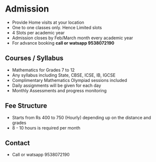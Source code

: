 # Admission

* Provide Home visits at your location
* One to one classes only. Hence Limited slots
* 4 Slots per academic year
* Admission closes by Feb/March month every academic year
* For advance booking **call or watsapp 9538072190**

## Courses / Syllabus

* Mathematics for Grades 7 to 12
* Any syllabus including State, CBSE, ICSE, IB, IGCSE
* Complimentary Mathematics Olympiad sessions included
* Daily assignments will be given for each day
* Monthly Assessments and progress monitoring

## Fee Structure

* Starts from Rs 400 to 750 (Hourly) depending up on the distance and grades
* 8 - 10 hours is required per month

## Contact
* Call or watsapp 9538072190
